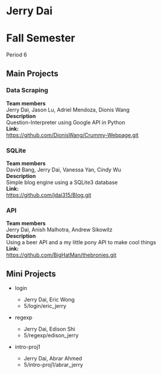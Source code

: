 <h1> Jerry Dai </h1>
<h1> Fall Semester </h1>
Period 6

<h2> Main Projects </h2>

<h3> Data Scraping </h3>

<b> Team members </b>
<br>
Jerry Dai, Jason Lu, Adriel Mendoza, Dionis Wang
<br>
<b> Description </b>
<br>
Question-Interpreter using Google API in Python
<br>
<b> Link: </b>
<br>
https://github.com/DionisWang/Crummy-Webpage.git
<br>

<h3> SQLite </h3>

<b> Team members </b>
<br>
David Bang, Jerry Dai, Vanessa Yan, Cindy Wu
<br>
<b> Description </b>
<br>
Simple blog engine using a SQLite3 database
<br>
<b> Link: </b>
<br>
https://github.com/jdai315/Blog.git
<br>

<h3> API </h3>

<b> Team members </b>
<br>
Jerry Dai, Anish Malhotra, Andrew Sikowitz
<br>
<b> Description </b>
<br>
Using a beer API and a my little pony API to make cool things
<br>
<b> Link: </b>
<br>
https://github.com/BigHatMan/thebronies.git
<br>

<h2> Mini Projects </h2>

- login
  - Jerry Dai, Eric Wong
  - 5/login/eric_jerry

- regexp
  - Jerry Dai, Edison Shi
  - 5/regexp/edison_jerry

- intro-proj1
  - Jerry Dai, Abrar Ahmed
  - 5/intro-proj1/abrar_jerry

